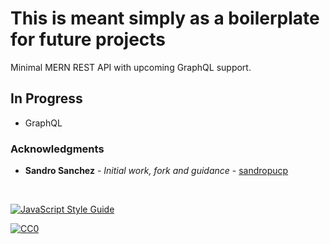 # This is meant simply as a boilerplate for future projects

Minimal MERN REST API with upcoming GraphQL support.

## In Progress

* GraphQL

### Acknowledgments

* **Sandro Sanchez** - *Initial work, fork and guidance* - [sandropucp](https://github.com/sandropucp)

<br>

[![JavaScript Style Guide](https://cdn.rawgit.com/feross/standard/master/badge.svg)](https://github.com/feross/standard)

<a rel="license" href="http://creativecommons.org/publicdomain/zero/1.0/">
  <img src="http://i.creativecommons.org/p/zero/1.0/88x31.png" style="border-style: none;" alt="CC0" />
</a>
